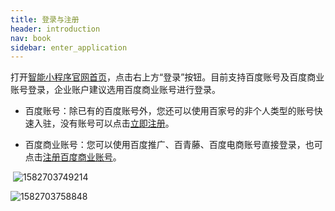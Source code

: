 ```yaml
---
title: 登录与注册
header: introduction
nav: book
sidebar: enter_application
---
```


打开[智能小程序官网首页](https://smartprogram.baidu.com/mappconsole/main/login)，点击右上方“登录”按钮。目前支持百度账号及百度商业账号登录，企业账户建议选用百度商业账号进行登录。

* 百度账号：除已有的百度账号外，您还可以使用百家号的非个人类型的账号快速入驻，没有账号可以点击[立即注册](https://passport.baidu.com/v2/?reg&tt=1529653839787&overseas=undefined&gid=4FAE580-DD55-41AB-B906-49E45497043D&tpl=smartapp&u=https%3A%2F%2Fsmartapp.baidu.com%2Fmappconsole%2Fmain%2Findex)。 

* 百度商业账号：您可以使用百度推广、百青藤、百度电商账号直接登录，也可点击[注册百度商业账号](https://smartprogram.baidu.com/developer/registeruc.html)。 

​  ![1582703749214](https://b.bdstatic.com/searchbox/icms/searchbox/img/02271.png)                              

   ![1582703758848](https://b.bdstatic.com/searchbox/icms/searchbox/img/02272.png)



